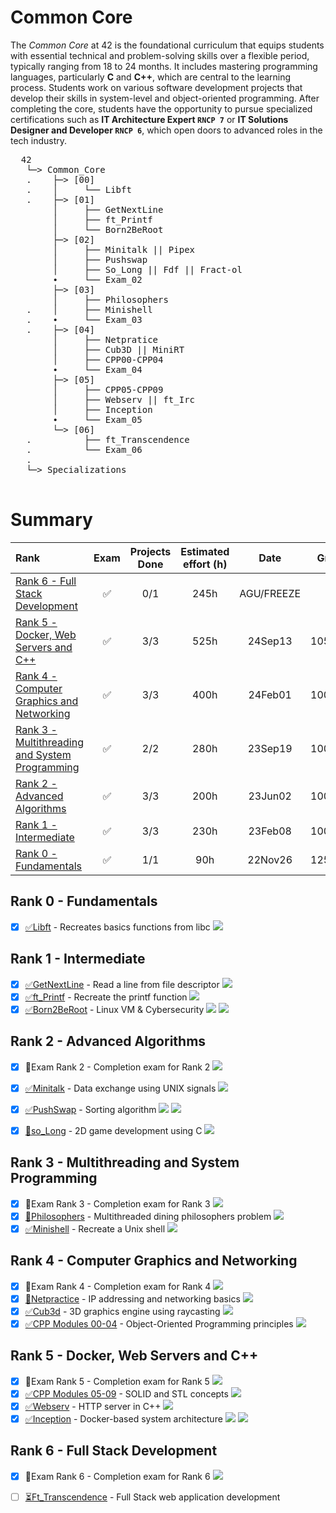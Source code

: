 # Common Core

The *Common Core* at 42 is the foundational curriculum that equips students with essential technical and problem-solving skills over a flexible period, typically ranging from 18 to 24 months. It includes mastering programming languages, particularly **C** and **C++**, which are central to the learning process. Students work on various software development projects that develop their skills in system-level and object-oriented programming. After completing the core, students have the opportunity to pursue specialized certifications such as **IT Architecture Expert `RNCP 7`** or **IT Solutions Designer and Developer `RNCP 6`**, which open doors to advanced roles in the tech industry.

<pre>
  42
   └─> Common_Core
   .    ├─> [00]
   .    │     └── Libft
   .    ├─> [01]
        │     ├── GetNextLine
        │     ├── ft_Printf
        │     └── Born2BeRoot
        ├─> [02]
        │     ├── Minitalk || Pipex
        │     ├── Pushswap
        │     ├── So_Long || Fdf || Fract-ol
        ∙     └── Exam_02
        ├─> [03]
        │     ├── Philosophers
   .    │     ├── Minishell
   .    ∙     └── Exam_03
   .    ├─> [04]
        │     ├── Netpratice
        │     ├── Cub3D || MiniRT
        │     ├── CPP00-CPP04
        ∙     └── Exam_04
        ├─> [05]
        │     ├── CPP05-CPP09
        │     ├── Webserv || ft_Irc
        │     ├── Inception
        ∙     └── Exam_05
        └─> [06]
   .          ├── ft_Transcendence
   .          └── Exam_06
   .
   └─> Specializations
  
</pre>

# Summary
| Rank	| Exam | Projects Done |	Estimated effort (h)	| Date | Grade |  
|:------|:----:|:-------------:|:----------------------:|:----:|:-----:|  
| [Rank 6 - Full Stack Development](#rank-6---full-stack-development) | ✅ | 0/1 | 245h | AGU/FREEZE | ⏳ |  
| [Rank 5 - Docker, Web Servers and C++](#rank-5---docker-web-servers-and-c++) | ✅ | 3/3 |	525h | 24Sep13 | 105/100 |  
| [Rank 4 - Computer Graphics and Networking](#rank-4---computer-graphics-and-networking) | ✅ | 3/3	| 400h | 24Feb01 | 100/100 |  
| [Rank 3 - Multithreading and System Programming](#rank-3---multithreading-and-system-programming) | ✅ | 2/2	| 280h | 23Sep19 | 100/100 |  
| [Rank 2 - Advanced Algorithms](#rank-2---advanced-algorithms) | ✅ | 3/3	| 200h | 23Jun02 | 100/100 |  
| [Rank 1 - Intermediate](#rank-1---intermediate) | ✅ | 3/3	| 230h | 23Feb08 | 100/100 |  
| [Rank 0 - Fundamentals](#rank-0---fundamentals) | ✅ | 1/1	| 90h | 22Nov26 | 125/100 |  


## Rank 0 - Fundamentals
- [X] [✅Libft](https://github.com/pin3dev/42_Libft) - Recreates basics functions from libc <img src="https://img.shields.io/badge/grade-125%2F125-yellow?style=flat&logo=42&labelColor=gray"/> 

## Rank 1 - Intermediate
- [X] [✅GetNextLine](https://github.com/pin3dev/42_GetNextLine) - Read a line from file descriptor <img src="https://img.shields.io/badge/grade-125%2F125-yellow?style=flat&logo=42&labelColor=gray"/> 
- [X] [✅ft_Printf](https://github.com/pin3dev/42_ft_Printf) - Recreate the printf function <img src="https://img.shields.io/badge/grade-100%2F125-green?style=flat&logo=42&labelColor=gray"/> 
- [X] [✅Born2BeRoot](https://github.com/pin3dev/42_Born2BeRoot) - Linux VM & Cybersecurity <img src="https://img.shields.io/badge/grade-100%2F125-green?style=flat&logo=42&labelColor=gray"/> <img src="https://img.shields.io/badge/%F0%9F%94%ACtutorial-violet?style=flat&color=violet"/> 

## Rank 2 - Advanced Algorithms
- [X] 🔐Exam Rank 2 - Completion exam for Rank 2 <img src="https://img.shields.io/badge/grade-100%2F100-blue?style=flat&logo=42&labelColor=gray"/> 
- [X] [✅Minitalk](https://github.com/pin3dev/42_Minitalk) - Data exchange using UNIX signals <img src="https://img.shields.io/badge/grade-115%2F125-green?style=flat&logo=42&labelColor=gray"/> 
- [X] [✅PushSwap](https://github.com/pin3dev/42_PushSwap) - Sorting algorithm <img src="https://img.shields.io/badge/grade-100%2F125-green?style=flat&logo=42&labelColor=gray"/> <img src="https://img.shields.io/badge/%F0%9F%94%ACtutorial-violet?style=flat&color=violet"/> 
- [X] [🔐so_Long](link) - 2D game development using C <img src="https://img.shields.io/badge/grade-103%2F125-green?style=flat&logo=42&labelColor=gray"/> 


## Rank 3 - Multithreading and System Programming
- [X] 🔐Exam Rank 3 - Completion exam for Rank 3 <img src="https://img.shields.io/badge/grade-100%2F100-blue?style=flat&logo=42&labelColor=gray"/> 
- [X] [🔐Philosophers](link) - Multithreaded dining philosophers problem <img src="https://img.shields.io/badge/grade-100%2F125-green?style=flat&logo=42&labelColor=gray"/> 
- [X] [✅Minishell](https://github.com/pin3dev/42_Minishell) - Recreate a Unix shell <img src="https://img.shields.io/badge/grade-103%2F125-green?style=flat&logo=42&labelColor=gray"/> 

## Rank 4 - Computer Graphics and Networking
- [X] 🔐Exam Rank 4 - Completion exam for Rank 4 <img src="https://img.shields.io/badge/grade-100%2F100-blue?style=flat&logo=42&labelColor=gray"/> 
- [X] [🔐Netpractice](link) - IP addressing and networking basics <img src="https://img.shields.io/badge/grade-100%2F100-green?style=flat&logo=42&labelColor=gray"/> 
- [X] [✅Cub3d](https://github.com/pin3dev/42_cub3D) - 3D graphics engine using raycasting <img src="https://img.shields.io/badge/grade-100%2F125-green?style=flat&logo=42&labelColor=gray"/> 
- [X] [✅CPP Modules 00-04](https://github.com/pin3dev/42_CPP_Modules_00-04) - Object-Oriented Programming principles <img src="https://img.shields.io/badge/grade-100%2F100-blue?style=flat&logo=42&labelColor=gray"/> 

## Rank 5 - Docker, Web Servers and C++
- [X] 🔐Exam Rank 5 - Completion exam for Rank 5 <img src="https://img.shields.io/badge/grade-100%2F100-blue?style=flat&logo=42&labelColor=gray"/> 
- [X] [✅CPP Modules 05-09](https://github.com/pin3dev/42_CPP_Modules_05-09) - SOLID and STL concepts <img src="https://img.shields.io/badge/grade-100%2F100-blue?style=flat&logo=42&labelColor=gray"/> 
- [X] [✅Webserv](https://github.com/pin3dev/42_Webserv) - HTTP server in C++ <img src="https://img.shields.io/badge/grade-103%2F125-green?style=flat&logo=42&labelColor=gray"/> 
- [X] [✅Inception](https://github.com/pin3dev/42_Inception) - Docker-based system architecture <img src="https://img.shields.io/badge/grade-100%2F125-green?style=flat&logo=42&labelColor=gray"/> <img src="https://img.shields.io/badge/%F0%9F%94%ACtutorial-violet?style=flat&color=violet"/> 

## Rank 6 - Full Stack Development
- [X] 🔐Exam Rank 6 - Completion exam for Rank 6 <img src="https://img.shields.io/badge/grade-100%2F100-blue?style=flat&logo=42&labelColor=gray"/> 
- [ ] [⏳Ft_Transcendence](link) - Full Stack web application development 


<!--
| Rank | Project | Repo & Tutorial | Resume | Language | Grade | Estimated effort (h) | End date | 
|:----:|:-------:|:----------:|:------:|:--------:|:-----:|:--------------------:|:--------:|  
| 6 | Ft_transcendence | 🔐 | | | | 245h | in progress... |  
| 6 | ExamRank6 |  🔐 | Exam to finish rank 6. | <img src="https://skillicons.dev/icons?i=c&theme=dark&perline=16" />|  `100/100` | 3h | 24Sep13 |  
| 5 | [Inception](https://github.com/pin3dev/42_Inception) | 📂 ✅ | Docker and Docker Compose | <img src="https://skillicons.dev/icons?i=docker,bash,mysql,wordpress,nginx&theme=dark&perline=16" /> | `100/100` | 210h | 24Aug19 |  
| 5 | [Webserv](https://github.com/pin3dev/42_Webserv) | 📂 | Sockets, Multiplexing, HTTP & Python Script | <img src="https://skillicons.dev/icons?i=cpp,html,css,js,py&theme=dark&perline=16" /> | `110/125` | 175h | 24Jun21 |  
| 5 | [CPP05-09](https://github.com/pin3dev/42_CPP_Modules_05-09)  | 📂 | SOLID concepts & STL | <img src="https://skillicons.dev/icons?i=cpp&theme=dark&perline=16" /> | `100/100` | 140h | 24May29 | 
| 5 | ExamRank5 | 🔐 | Exam to finish rank 5. | <img src="https://skillicons.dev/icons?i=cpp&theme=dark&perline=16" /> | `100/100` | 3h | 24Apr12 |  
| 4 | [CPP00-04](https://github.com/pin3dev/42_CPP_Modules_00-04) | 📂✍🏻 | OOP concepts | <img src="https://skillicons.dev/icons?i=cpp&theme=dark&perline=16" /> | `100/100` | 70h | 24Feb01 |  
| 4 | [Cub3d](https://github.com/pin3dev/42_cub3D) | 📂 | 3D graphics engine using Raycasting | <img src="https://skillicons.dev/icons?i=c&theme=dark&perline=16" /> | `100/100` | 280h | 23Dec04 |  
| 4 | Netpratice | 🔐 | IP addressing | <img src="https://skillicons.dev/icons?i=bash&theme=dark&perline=16" />  | `100/100` | 50h | 23Oct06 |  
| 4 | ExamRank4 | 🔐 | Exam to finish rank 4. | <img src="https://skillicons.dev/icons?i=c&theme=dark&perline=16" /> | `100/100` | 3h | 23Sep26 |  
| 3 | [Minishell](https://github.com/pin3dev/42_Minishell) | 📂✍🏻 | Recreates teminal shell | <img src="https://skillicons.dev/icons?i=c&theme=dark&perline=16" /> | `100/100` | 210h | 23Sep19 |  
| 3 | Philosophers | 🔐 | Multiple-threads | <img src="https://skillicons.dev/icons?i=c&theme=dark&perline=16" /> | `100/100` | 70h | 23Aug03 |  
| 3 | ExamRank3 | 🔐 |Exam to finish rank 3. | <img src="https://skillicons.dev/icons?i=c&theme=dark&perline=16" /> | `100/100` | 3h | 23Jun07 |  
| 2 | so_Long | 🔐 | 2D game | <img src="https://skillicons.dev/icons?i=c&theme=dark&perline=16" />  | `103/100` | 70h | 23Jun02 |  
| 2 | [PushSwap](https://github.com/pin3dev/42_PushSwap) | 📂✅ | Sorting algorithm | <img src="https://skillicons.dev/icons?i=c&theme=dark&perline=16" /> | `100/100` | 70h | 23May19 |  
| 2 | ExamRank2 | 🔐 | Exam to finish rank 2. | <img src="https://skillicons.dev/icons?i=c&theme=dark&perline=16" /> | `100/100` | 3h | 23May03 |  
| 2 | [Minitalk](https://github.com/pin3dev/42_Minitalk) | 📂 | Data exchange using UNIX signals. | <img src="https://skillicons.dev/icons?i=c&theme=dark&perline=16" /> | `115/100` | 60h | 23Apr07 |  
| 1 | [Born2BeRoot](https://github.com/pin3dev/42_Born2BeRoot) | 📂✅ | VM and cybersecurity | <img src="https://skillicons.dev/icons?i=debian,bash&theme=dark&perline=16" /> | `100/100` | 50h | 23Feb08 |  
| 1 | [ft_Printf](https://github.com/pin3dev/42_ft_Printf) | 📂 | Recreates the printf function. | <img src="https://skillicons.dev/icons?i=c&theme=dark&perline=16" /> | `100/100` | 90h | 22Dec24 |  
| 1 | [GetNextLine](https://github.com/pin3dev/42_GetNextLine) | 📂| Read line from a fd. | <img src="https://skillicons.dev/icons?i=c&theme=dark&perline=16" /> | `125/100` | 90h | 22Dec03 |  
| 0 | [Libft](https://github.com/pin3dev/42_Libft/) | 📂 | Recreates basics functions from libc | <img src="https://skillicons.dev/icons?i=c&theme=dark&perline=16" /> | `125/100` | 90h | 22Nov26 |  
-->
